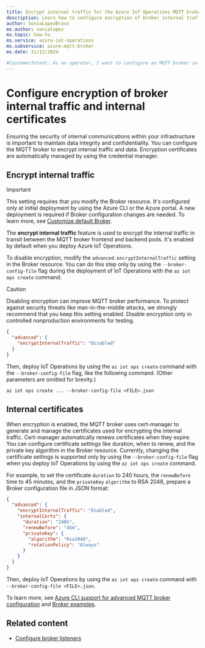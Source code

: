 ```yaml
---
title: Encrypt internal traffic for the Azure IoT Operations MQTT broker
description: Learn how to configure encryption of broker internal traffic and internal certificates for the Azure IoT Operations MQTT broker.
author: SoniaLopezBravo
ms.author: sonialopez
ms.topic: how-to
ms.service: azure-iot-operations
ms.subservice: azure-mqtt-broker
ms.date: 11/12/2024

#CustomerIntent: As an operator, I want to configure an MQTT broker so that I can encrypt internal communication and data.
---
```


# Configure encryption of broker internal traffic and internal certificates

Ensuring the security of internal communications within your infrastructure is important to maintain data integrity and confidentiality. You can configure the MQTT broker to encrypt internal traffic and data. Encryption certificates are automatically managed by using the credential manager.

## Encrypt internal traffic

> [!IMPORTANT]
> This setting requires that you modify the Broker resource. It's configured only at initial deployment by using the Azure CLI or the Azure portal. A new deployment is required if Broker configuration changes are needed. To learn more, see [Customize default Broker](./overview-broker.md#customize-default-broker).

The **encrypt internal traffic** feature is used to encrypt the internal traffic in transit between the MQTT broker frontend and backend pods. It's enabled by default when you deploy Azure IoT Operations.

To disable encryption, modify the `advanced.encryptInternalTraffic` setting in the Broker resource. You can do this step only by using the `--broker-config-file` flag during the deployment of IoT Operations with the `az iot ops create` command.

> [!CAUTION]
> Disabling encryption can improve MQTT broker performance. To protect against security threats like man-in-the-middle attacks, we strongly recommend that you keep this setting enabled. Disable encryption only in controlled nonproduction environments for testing.

```json
{
  "advanced": {
    "encryptInternalTraffic": "Disabled"
  }
}
```

Then, deploy IoT Operations by using the `az iot ops create` command with the `--broker-config-file` flag, like the following command. (Other parameters are omitted for brevity.)

```azurecli
az iot ops create ... --broker-config-file <FILE>.json
```

## Internal certificates

When encryption is enabled, the MQTT broker uses cert-manager to generate and manage the certificates used for encrypting the internal traffic. Cert-manager automatically renews certificates when they expire. You can configure certificate settings like duration, when to renew, and the private key algorithm in the Broker resource. Currently, changing the certificate settings is supported only by using the `--broker-config-file` flag when you deploy IoT Operations by using the `az iot ops create` command.

For example, to set the certificate `duration` to 240 hours, the `renewBefore` time to 45 minutes, and the `privateKey` `algorithm` to RSA 2048, prepare a Broker configuration file in JSON format:

```json
{
  "advanced": {
    "encryptInternalTraffic": "Enabled", 
    "internalCerts": {
      "duration": "240h",
      "renewBefore": "45m",
      "privateKey": {
        "algorithm": "Rsa2048",
        "rotationPolicy": "Always"
      }
    }
  }
}
```

Then, deploy IoT Operations by using the `az iot ops create` command with `--broker-config-file <FILE>.json`.

To learn more, see [Azure CLI support for advanced MQTT broker configuration](https://aka.ms/aziotops-broker-config) and [Broker examples](/rest/api/iotoperations/broker/create-or-update#examples).

## Related content

- [Configure broker listeners](./howto-configure-brokerlistener.md)